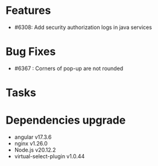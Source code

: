 
# Features

- #6308: Add security authorization logs in java services

# Bug Fixes

- #6367 : Corners of pop-up are not rounded

# Tasks

# Dependencies upgrade

- angular v17.3.6
- nginx v1.26.0
- Node.js v20.12.2
- virtual-select-plugin v1.0.44 

